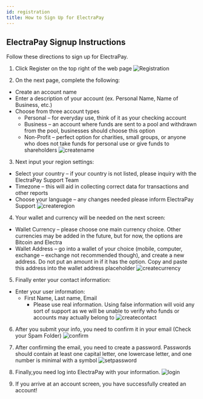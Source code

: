 ```yaml
---
id: registration
title: How to Sign Up for ElectraPay
---
```

## ElectraPay Signup Instructions

Follow these directions to sign up for ElectraPay.

1. Click Register on the top right of the web page
![Registration](/img/register.png)

2. On the next page, complete the following:
* Create an account name
* Enter a description of your account (ex. Personal Name, Name of Business, etc.)
* Choose from three account types
  * Personal – for everyday use, think of it as your checking account
  * Business – an account where funds are sent to a pool and withdrawn from the pool, businesses should choose this option
  * Non-Profit – perfect option for charities, small groups, or anyone who does not take funds for personal use or give funds to shareholders
![createname](/img/create_name.png)

3. Next input your region settings:
* Select your country – if your country is not listed, please inquiry with the ElectraPay Support Team
* Timezone – this will aid in collecting correct data for transactions and other reports
* Choose your language – any changes needed please inform ElectraPay Support
![createregion](/img/create_area.png)

4. Your wallet and currency will be needed on the next screen:
* Wallet Currency – please choose one main currency choice. Other currencies may be added in the future, but for now, the options are Bitcoin and Electra
* Wallet Address – go into a wallet of your choice (mobile, computer, exchange – exchange not recommended though), and create a new address. Do not put an amount in if it has the option. Copy and paste this address into the wallet address placeholder
![createcurrency](/img/create_currency.png)

5. Finally enter your contact information: 
* Enter your user information:
  * First Name, Last name, Email
    * Please use real information. Using false information will void any sort of support as we will be unable to verify who funds or accounts may actually belong to
![createcontact](/img/create_contact.png)

6. After you submit your info, you need to confirm it in your email (Check your Spam Folder)
![confirm](/img/confirm.png)

7. After confirming the email, you need to create a password. Passwords should contain at least one capital letter, one lowercase letter, and one number is minimal with a symbol
![setpassword](/img/set_password.png)

8. Finally,you need log into ElectraPay with your information.
![login](/img/login.png)

9. If you arrive at an account screen, you have successfully created an account!
